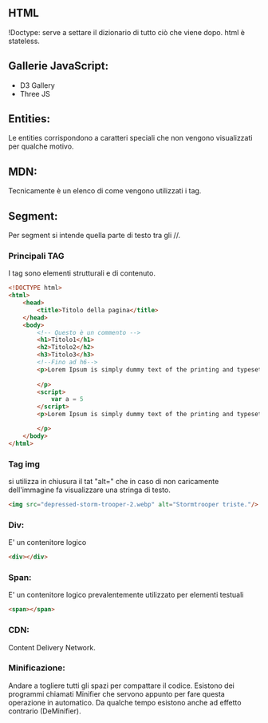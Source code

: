## HTML
!Doctype: serve a settare il dizionario di tutto ciò che viene dopo.
html è stateless.
## Gallerie JavaScript:
- D3 Gallery
- Three JS
## Entities:
Le entities corrispondono a caratteri speciali che non vengono visualizzati per qualche motivo.
## MDN:
Tecnicamente è un elenco di come vengono utilizzati i tag.
## Segment:
Per segment si intende quella parte di testo tra gli //.
### Principali TAG 
I tag sono elementi strutturali e di contenuto.

```HTML
<!DOCTYPE html>
<html>
    <head>
        <title>Titolo della pagina</title>
    </head>
    <body>
        <!-- Questo è un commento -->
        <h1>Titolo1</h1>
        <h2>Titolo2</h2>
        <h3>Titolo3</h3>
        <!--Fino ad h6-->
        <p>Lorem Ipsum is simply dummy text of the printing and typesetting industry. Lorem Ipsum has been the industry's standard dummy text ever since the 1500s, when an unknown printer took a galley of type and scrambled it to make a type specimen book.
          
        </p>
        <script>
            var a = 5
        </script>
        <p>Lorem Ipsum is simply dummy text of the printing and typesetting industry. Lorem Ipsum has been the industry's standard dummy text ever since the 1500s, when an unknown printer took a galley of type and scrambled it to make a type specimen book.

        </p>
    </body>
</html>
```
### Tag img
si utilizza in chiusura il tat "alt=" che in caso di non caricamente dell'immagine fa visualizzare una stringa di testo.

```html
<img src="depressed-storm-trooper-2.webp" alt="Stormtrooper triste."/>
```
### Div:
E' un contenitore logico
```html
<div></div>
```

### Span:
E' un contenitore logico prevalentemente utilizzato per elementi testuali
```html
<span></span>
```
### CDN:
Content Delivery Network.
### Minificazione:
Andare a togliere tutti gli spazi per compattare il codice. Esistono dei programmi chiamati Minifier che servono appunto per fare questa operazione in automatico. Da qualche tempo esistono anche ad effetto contrario (DeMinifier).